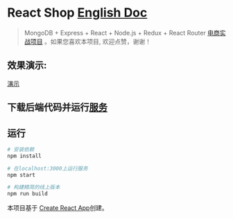 # React Shop [English Doc](https://github.com/51fe/react-shop/blob/master/README.md)

> MongoDB + Express + React + Node.js + Redux + React Router [电商实战项目](http://riafan.com/react-shop) 。如果您喜欢本项目, 欢迎点赞，谢谢！

## 效果演示:
[演示](http://riafan.com/demo/react-shop)

## 下载后端代码并运行[服务](https://github.com/51fe/shop-api.git)


## 运行

``` bash
# 安装依赖
npm install

# 在localhost:3000上运行服务
npm start

# 构建精简的线上版本
npm run build

```

本项目基于 [Create React App](https://github.com/facebookincubator/create-react-app)创建。
